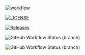 ![workflow](https://github.com/Thawzin-hein/sem2/actions/workflows/android.yml/badge.svg) 

[![LICENSE](https://img.shields.io/github/license/Thawzin-hein/sem2.svg?style=flat-square)](https://github.com/Thawzin-hein/sem2/blob/master/LICENSE)

[![Releases](https://img.shields.io/github/release/Thawzin-hein/sem2/all.svg?style=flat-square)](https://github.com/Thawzin-hein/sem2/releases)


![GitHub Workflow Status (branch)](https://img.shields.io/github/workflow/status/Thawzin-hein/sem2/A%20workflow%20for%20my%20Hello%20World%20App/master?style=flat-square)

![GitHub Workflow Status (branch)](https://img.shields.io/github/workflow/status/Thawzin-hein/sem2/A%20workflow%20for%20my%20Hello%20World%20App/develop?style=flat-square)
